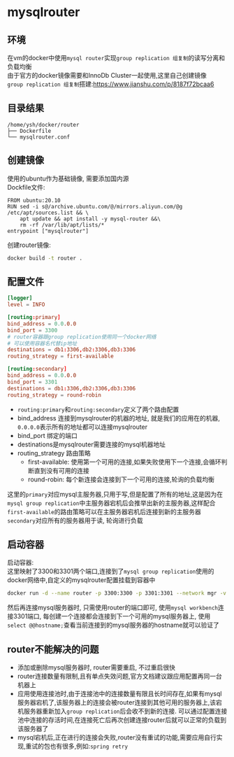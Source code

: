 # mysqlrouter

## 环境

在vm的docker中使用`mysql router`实现`group replication 组复制`的读写分离和负载均衡  
由于官方的docker镜像需要和InnoDb Cluster一起使用,这里自己创建镜像  
`group replication 组复制`搭建:<https://www.jianshu.com/p/8187f72bcaa6>

## 目录结果

``` linux
/home/ysh/docker/router
├── Dockerfile
└── mysqlrouter.conf
```

## 创建镜像

使用的ubuntu作为基础镜像, 需要添加国内源  
Dockfile文件:

``` linux
FROM ubuntu:20.10
RUN sed -i s@/archive.ubuntu.com/@/mirrors.aliyun.com/@g /etc/apt/sources.list && \
    apt update && apt install -y mysql-router &&\
    rm -rf /var/lib/apt/lists/*
entrypoint ["mysqlrouter"] 
```

创建router镜像:

``` bash
docker build -t router .
```

## 配置文件

``` conf
[logger]                                                                                                                     
level = INFO

[routing:primary]
bind_address = 0.0.0.0
bind_port = 3300
# router容器跟group replication使用同一个docker网络
# 可以使用容器名代替ip地址
destinations = db1:3306,db2:3306,db3:3306
routing_strategy = first-available

[routing:secondary]
bind_address = 0.0.0.0
bind_port = 3301
destinations = db1:3306,db2:3306,db3:3306
routing_strategy = round-robin
```

* `routing:primary`和`routing:secondary`定义了两个路由配置
* bind_address 连接到mysqlrouter的机器的地址, 就是我们的应用在的机器, `0.0.0.0`表示所有的地址都可以连接mysqlrouter
* bind_port 绑定的端口
* destinations是mysqlrouter需要连接的mysql机器地址
* routing_strategy 路由策略
  * first-available: 使用第一个可用的连接,如果失败使用下一个连接,会循环判断直到没有可用的连接
  * round-robin: 每个新连接会连接到下一个可用的连接,轮询的负载均衡

这里的`primary`对应mysql主服务器,只用于写,但是配置了所有的地址,这是因为在`mysql group replication`中主服务器宕机后会推举出新的主服务器,这样配合`first-available`的路由策略可以在主服务器宕机后连接到新的主服务器  
`secondary`对应所有的服务器用于读, 轮询进行负载

## 启动容器

启动容器:  
这里映射了3300和3301两个端口,连接到了`mysql group replication`使用的docker网络中,自定义的mysqlrouter配置挂载到容器中

``` bash
docker run -d --name router -p 3300:3300 -p 3301:3301 --network mgr -v /home/ysh/docker/router:/etc/mysqlrouter router
```

然后再连接mysql服务器时, 只需使用router的端口即可, 使用`mysql workbench`连接3301端口, 每创建一个连接都会连接到下一个可用的mysql服务器上, 使用`select @@hostname;`查看当前连接到的mysql服务器的hostname就可以验证了

## router不能解决的问题

* 添加或删除mysql服务器时, router需要重启, 不过重启很快
* router连接数量有限制,且有单点失效问题,官方文档建议跟应用配置再同一台机器上
* 应用使用连接池时,由于连接池中的连接数量有限且长时间存在,如果有mysql服务器宕机了,该服务器上的连接会被router连接到其他可用的服务器上,该宕机服务器重新加入`group replication`后会收不到新的连接. 可以通过配置连接池中连接的存活时间,在连接死亡后再次创建连接router后就可以正常的负载到该服务器了
* mysql宕机后,正在进行的连接会失败,router没有重试的功能,需要应用自行实现,重试的包也有很多,例如:`spring retry`